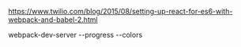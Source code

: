 ﻿https://www.twilio.com/blog/2015/08/setting-up-react-for-es6-with-webpack-and-babel-2.html

webpack-dev-server --progress --colors